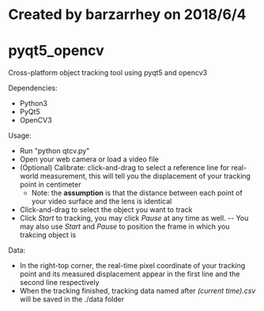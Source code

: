# Created by barzarrhey on 2018/6/4
# pyqt5_opencv
Cross-platform object tracking tool using pyqt5 and opencv3

Dependencies:
- Python3
- PyQt5
- OpenCV3

Usage:
- Run "python qtcv.py"
- Open your web camera or load a video file
- (Optional) Calibrate: click-and-drag to select a reference line for real-world measurement, this will tell you the displacement of your tracking point in centimeter
  - Note: the __assumption__ is that the distance between each point of your video surface and the lens is identical
- Click-and-drag to select the object you want to track
- Click *Start* to tracking, you may click *Pause* at any time as well.
-- You may also use *Start* and *Pause* to position the frame in which you trakcing object is

Data:
- In the right-top corner, the real-time pixel coordinate of your tracking point and its measured displacement appear in the first line and the second line respectively
- When the tracking finished, tracking data named after *(current time).csv* will be saved in the ./data folder

